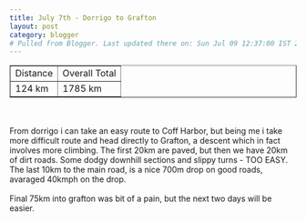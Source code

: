 ```yaml
---
title: July 7th - Dorrigo to Grafton
layout: post
category: blogger
# Pulled from Blogger. Last updated there on: Sun Jul 09 12:37:00 IST 2006
---
```

<TABLE BORDER="1"><TR><TD>Distance</TD><TD>Overall Total</TD></TR><TR><TD>124 km</TD><TD>1785 km</TD></TR></TABLE><br /><br />From dorrigo i can take an easy route to Coff Harbor, but being me i take more difficult route and head directly to Grafton, a descent which in fact involves more climbing. The first 20km are paved, but then we have 20km of dirt roads. Some dodgy downhill sections and slippy turns - TOO EASY. The last 10km to the main road, is a nice 700m drop on good roads, avaraged 40kmph on the drop.<br /><br />Final 75km into grafton was bit of a pain, but the next two days will be easier.
